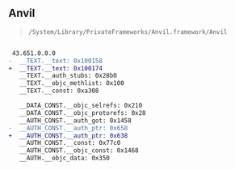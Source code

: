 ## Anvil

> `/System/Library/PrivateFrameworks/Anvil.framework/Anvil`

```diff

 43.651.0.0.0
-  __TEXT.__text: 0x100158
+  __TEXT.__text: 0x100174
   __TEXT.__auth_stubs: 0x28b0
   __TEXT.__objc_methlist: 0x100
   __TEXT.__const: 0xa308

   __DATA_CONST.__objc_selrefs: 0x210
   __DATA_CONST.__objc_protorefs: 0x28
   __AUTH_CONST.__auth_got: 0x1458
-  __AUTH_CONST.__auth_ptr: 0x658
+  __AUTH_CONST.__auth_ptr: 0x638
   __AUTH_CONST.__const: 0x77c0
   __AUTH_CONST.__objc_const: 0x1468
   __AUTH.__objc_data: 0x350

```
